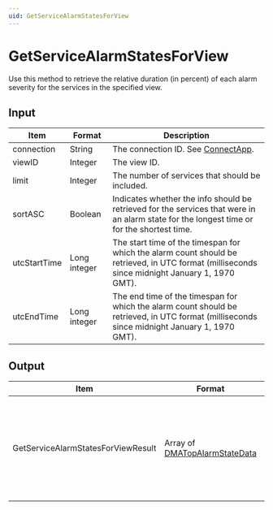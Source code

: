 ```yaml
---
uid: GetServiceAlarmStatesForView
---
```


# GetServiceAlarmStatesForView

Use this method to retrieve the relative duration (in percent) of each alarm severity for the services in the specified view.

## Input

| Item | Format | Description |
|--|--|--|
| connection | String | The connection ID. See [ConnectApp](xref:ConnectApp). |
| viewID | Integer | The view ID. |
| limit | Integer | The number of services that should be included. |
| sortASC | Boolean | Indicates whether the info should be retrieved for the services that were in an alarm state for the longest time or for the shortest time. |
| utcStartTime | Long integer | The start time of the timespan for which the alarm count should be retrieved, in UTC format (milliseconds since midnight January 1, 1970 GMT). |
| utcEndTime | Long integer | The end time of the timespan for which the alarm count should be retrieved, in UTC format (milliseconds since midnight January 1, 1970 GMT). |

## Output

| Item | Format | Description |
|--|--|--|
| GetServiceAlarmStatesForViewResult | Array of [DMATopAlarmStateData](xref:DMATopAlarmStateData) | The relative duration (double) of each alarm severity for the services within the specified limitations. |
